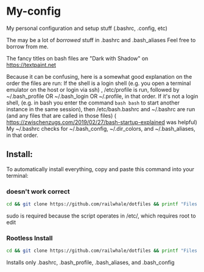 # My-config
My personal configuration and setup stuff (.bashrc, .config, etc)

The may be a lot of *borrowed* stuff in .bashrc and .bash_aliases
Feel free to borrow from me.

The fancy titles on bash files are "Dark with Shadow" on https://textpaint.net

Because it can be confusing, here is a somewhat good explanation on the order the files are run:
If the shell is a login shell (e.g. you open a terminal emulator on the host or login via ssh) , /etc/profile is run, 
followed by ~/.bash_profile OR ~/.bash_login OR ~/.profile, in that order.
If it's not a login shell, (e.g. in bash you enter the command ```bash bash``` to start another instance in the same session),
then /etc/bash.bashrc and ~/.bashrc are run (and any files that are called in those files)
( https://zwischenzugs.com/2019/02/27/bash-startup-explained was helpful)
My ~/.bashrc checks for ~/.bash_config, ~/.dir_colors, and ~/.bash_aliases, in that order.


## Install:

To automatically install everything, copy and paste this command into your terminal:
### doesn't work correct
```bash
cd && git clone https://github.com/railwhale/dotfiles && printf "Files retrived\n" && cd dotfiles && sudo ./install.sh
```
sudo is required because the script operates in /etc/, which requires root to edit

### Rootless Install
```bash
cd && git clone https://github.com/railwhale/dotfiles && printf "Files retrived\n" && cd dotfiles && ./home-install.sh
```
Installs only .bashrc, .bash_profile, .bash_aliases, and .bash_config
